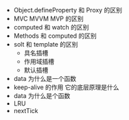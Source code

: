 - Object.defineProperty 和 Proxy 的区别
- MVC MVVM MVP 的区别
- computed 和 watch 的区别
- Methods 和 computed 的区别
- solt 和 template 的区别
  - 具名插槽
  - 作用域插槽
  - 默认插槽
- data 为什么是一个函数
- keep-alive 的作用 它的底层原理是什么
- data 为什么是个函数
- LRU
- nextTick
